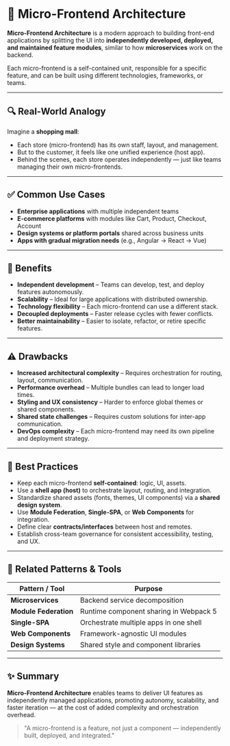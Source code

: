 # 🧩 Micro-Frontend Architecture

**Micro-Frontend Architecture** is a modern approach to building front-end applications by splitting the UI into **independently developed, deployed, and maintained feature modules**, similar to how **microservices** work on the backend.

Each micro-frontend is a self-contained unit, responsible for a specific feature, and can be built using different technologies, frameworks, or teams.

---

## 🔍 Real-World Analogy

Imagine a **shopping mall**:

- Each store (micro-frontend) has its own staff, layout, and management.
- But to the customer, it feels like one unified experience (host app).
- Behind the scenes, each store operates independently — just like teams managing their own micro-frontends.

---

## ✅ Common Use Cases

- **Enterprise applications** with multiple independent teams
- **E-commerce platforms** with modules like Cart, Product, Checkout, Account
- **Design systems or platform portals** shared across business units
- **Apps with gradual migration needs** (e.g., Angular → React → Vue)

---

## 🧠 Benefits

- **Independent development** – Teams can develop, test, and deploy features autonomously.
- **Scalability** – Ideal for large applications with distributed ownership.
- **Technology flexibility** – Each micro-frontend can use a different stack.
- **Decoupled deployments** – Faster release cycles with fewer conflicts.
- **Better maintainability** – Easier to isolate, refactor, or retire specific features.

---

## ⚠️ Drawbacks

- **Increased architectural complexity** – Requires orchestration for routing, layout, communication.
- **Performance overhead** – Multiple bundles can lead to longer load times.
- **Styling and UX consistency** – Harder to enforce global themes or shared components.
- **Shared state challenges** – Requires custom solutions for inter-app communication.
- **DevOps complexity** – Each micro-frontend may need its own pipeline and deployment strategy.

---

## 📌 Best Practices

- Keep each micro-frontend **self-contained**: logic, UI, assets.
- Use a **shell app (host)** to orchestrate layout, routing, and integration.
- Standardize shared assets (fonts, themes, UI components) via a **shared design system**.
- Use **Module Federation**, **Single-SPA**, or **Web Components** for integration.
- Define clear **contracts/interfaces** between host and remotes.
- Establish cross-team governance for consistent accessibility, testing, and UX.

---

## 🔗 Related Patterns & Tools

| Pattern / Tool        | Purpose                                |
| --------------------- | -------------------------------------- |
| **Microservices**     | Backend service decomposition          |
| **Module Federation** | Runtime component sharing in Webpack 5 |
| **Single-SPA**        | Orchestrate multiple apps in one shell |
| **Web Components**    | Framework-agnostic UI modules          |
| **Design Systems**    | Shared style and component libraries   |

---

## ✨ Summary

**Micro-Frontend Architecture** enables teams to deliver UI features as independently managed applications, promoting autonomy, scalability, and faster iteration — at the cost of added complexity and orchestration overhead.

> "A micro-frontend is a feature, not just a component — independently built, deployed, and integrated."
